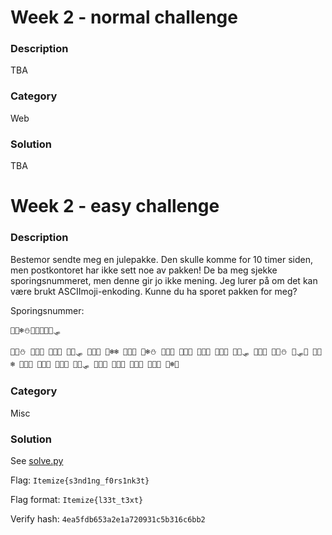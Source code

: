 # Week 2 - normal challenge

### Description

TBA

### Category

Web

### Solution

TBA

# Week 2 - easy challenge

### Description

Bestemor sendte meg en julepakke. Den skulle komme for 10 timer siden, men postkontoret har ikke sett noe av pakken! De ba meg sjekke sporingsnummeret, men denne gir jo ikke mening. Jeg lurer på om det kan være brukt ASCIImoji-enkoding. Kunne du ha sporet pakken for meg?

Sporingsnummer:

```
🎄🎅❄️⛄🎁🦌🔔🎶✨🛷

🎄🎶⛄ 🎅🎅🔔 🎅🎄🎅 🎅🎄🛷 🎅🎄🦌 🎅❄️❄️ 🎅🎄🎅 🎅❄️⛄ 🎅🎅🦌 🎄🦌🎅 🎅🎅🎄 🎅🎄🎄 🎄🎁🛷 🎅🎅🎄 🎅🎄⛄ 🎄🛷🦌 🎅🎄❄️ 🎄🎁✨ 🎅🎅🎁 🎅🎅🦌 🎄🎁🛷 🎅🎅🎄 🎅🎄🎶 🎄🦌🎅 🎅🎅🔔 🎅❄️🦌
```

### Category

Misc

### Solution

See [solve.py](./easy/solve.py)

Flag: `Itemize{s3nd1ng_f0rs1nk3t}`

Flag format: `Itemize{l33t_t3xt}`

Verify hash: `4ea5fdb653a2e1a720931c5b316c6bb2`
